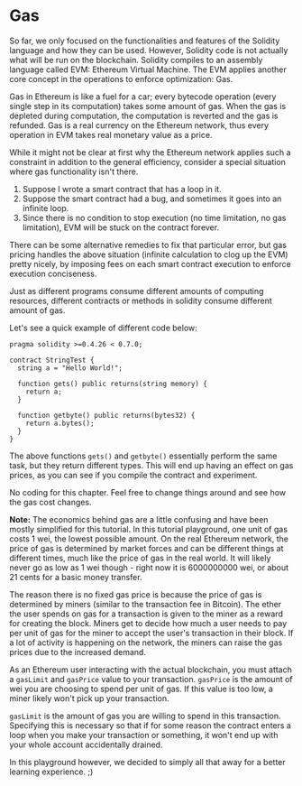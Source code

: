 # Gas

So far, we only focused on the functionalities and features of the Solidity language and how they can be used. However, Solidity code is not actually what will be run on the blockchain. Solidity compiles to an assembly language called EVM: Ethereum Virtual Machine. The EVM applies another core concept in the operations to enforce optimization: Gas.

Gas in Ethereum is like a fuel for a car; every bytecode operation (every single step in its computation) takes some amount of gas. When the gas is depleted during computation, the computation is reverted and the gas is refunded. Gas is a real currency on the Ethereum network, thus every operation in EVM takes real monetary value as a price.

While it might not be clear at first why the Ethereum network applies such a constraint in addition to the general efficiency, consider a special situation where gas functionality isn't there.

1.  Suppose I wrote a smart contract that has a loop in it.
2.  Suppose the smart contract had a bug, and sometimes it goes into an infinite loop.
3.  Since there is no condition to stop execution (no time limitation, no gas limitation), EVM will be stuck on the contract forever.

There can be some alternative remedies to fix that particular error, but gas pricing handles the above situation (infinite calculation to clog up the EVM) pretty nicely, by imposing fees on each smart contract execution to enforce execution conciseness.

Just as different programs consume different amounts of computing resources, different contracts or methods in solidity consume different amount of gas.

Let's see a quick example of different code below:

```
pragma solidity >=0.4.26 < 0.7.0;

contract StringTest {
  string a = "Hello World!";

  function gets() public returns(string memory) {
    return a;
  }

  function getbyte() public returns(bytes32) {
    return a.bytes();
  }
}
```

The above functions `gets()` and `getbyte()` essentially perform the same task, but they return different types. This will end up having an effect on gas prices, as you can see if you compile the contract and experiment.

No coding for this chapter. Feel free to change things around and see how the gas cost changes.

**Note:** The economics behind gas are a little confusing and have been mostly simplified for this tutorial. In this tutorial playground, one unit of gas costs 1 wei, the lowest possible amount. On the real Ethereum network, the price of gas is determined by market forces and can be different things at different times, much like the price of gas in the real world. It will likely never go as low as 1 wei though - right now it is 6000000000 wei, or about 21 cents for a basic money transfer.

The reason there is no fixed gas price is because the price of gas is determined by miners (similar to the transaction fee in Bitcoin). The ether the user spends on gas for a transaction is given to the miner as a reward for creating the block. Miners get to decide how much a user needs to pay per unit of gas for the miner to accept the user's transaction in their block. If a lot of activity is happening on the network, the miners can raise the gas prices due to the increased demand. 

As an Ethereum user interacting with the actual blockchain, you must attach a `gasLimit` and `gasPrice` value to your transaction. `gasPrice` is the amount of wei you are choosing to spend per unit of gas. If this value is too low, a miner likely won't pick up your transaction. 

`gasLimit` is the amount of gas you are willing to spend in this transaction. Specifying this is necessary so that if for some reason the contract enters a loop when you make your transaction or something, it won't end up with your whole account accidentally drained. 

In this playground however, we decided to simply all that away for a better learning experience. ;)